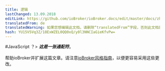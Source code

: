 ```yaml
---
title: 逻辑
lastChanged: 13.09.2018
editLink: https://github.com/ioBroker/ioBroker.docs/edit/master/docs/zh-cn/logic/javascript.md
translatedFrom: de
translatedWarning: 如果您想编辑此文档，请删除“translatedFrom”字段，否则此文档将再次自动翻译
hash: YU15V5Vq3Z/18ExWZEL0QQ0xQ/y0l3NNCIaGieKfvPw=
---
```


#JavaScript
？&gt; ***这是一张通配符***。 <br><br>帮助ioBroker并扩展这篇文章。请注意[ioBroker风格指南](community/styleguidedoc)，以便更容易采用这些更改。